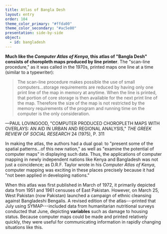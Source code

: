 ```yaml
---
title: Atlas of Bangla Desh
layout: entry
order: 104
theme_color_primary: "#ffda00"
theme_color_secondary: "#ac5e00"
presentation: side-by-side
object:
  - id: bangladesh
---
```


**Much like the *Computer Atlas of Kenya*, this atlas of "Bangla Desh" consists of choropleth maps produced by line printer**. The "scan-line procedure," as it was called in the 1970s, printed maps one line at a time (similar to a typewriter):

> The scan-line procedure makes possible the use of small computers...storage requirements are reduced by having only one print line of the map in memory at anytime. When the line is printed, that portion of core storage is then available for the next print line of the map. Therefore the size of the map is not restricted by the memory requirements of the program and running time on the computer is the only consideration.

<div class="container pullquote-citation">—PAUL LOVINGOOD, "COMPUTER PRODUCED CHOROPLETH MAPS WITH OVERLAYS: AN AID IN URBAN AND REGIONAL ANALYSIS," <i>THE GREEK REVIEW OF SOCIAL RESEARCH</i> 24 (1975), P. 311</div>

In making the atlas, the authors had a dual goal: to "present some of the spatial patterns...of this new nation," as well as "examine the potential of computer maps" in displaying such data. Thus, the applications of computer mapping in newly independent nations like Kenya and Bangladesh was not just a coincidence; as D.R.F. Taylor wrote in his *Computer Atlas of Kenya*, computer mapping was exciting in these places precisely because it had "not been applied in developing nations."

When this atlas was first published in March of 1972, it primarily depicted data from 1951 and 1961 censuses of East Pakistan. However, on March 25, West Pakistan (now Pakistan) launched a campaign of ethnic cleansing against Bangladeshi Bengalis. A revised edition of the atlas---printed that July using SYMAP---included data from humanitarian nutritional surveys conducted that June, depicting **variables** such as damage to housing status. Because computer maps could be made and printed relatively quickly, they were useful for communicating information in rapidly changing situations like this.